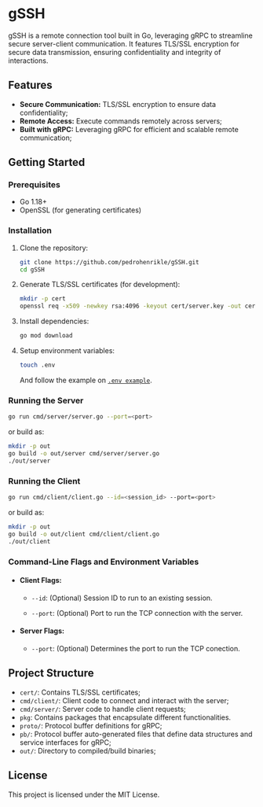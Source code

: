 # gSSH

gSSH is a remote connection tool built in Go, leveraging gRPC to streamline secure server-client communication. It features TLS/SSL encryption for secure data transmission, ensuring confidentiality and integrity of interactions.

## Features

- **Secure Communication:** TLS/SSL encryption to ensure data confidentiality;
- **Remote Access:** Execute commands remotely across servers;
- **Built with gRPC:** Leveraging gRPC for efficient and scalable remote communication;

## Getting Started

### Prerequisites
- Go 1.18+
- OpenSSL (for generating certificates)

### Installation
1. Clone the repository:
    ```sh
    git clone https://github.com/pedrohenrikle/gSSH.git
    cd gSSH
    ```

2. Generate TLS/SSL certificates (for development):
    ```sh
    mkdir -p cert
    openssl req -x509 -newkey rsa:4096 -keyout cert/server.key -out cert/server.crt -days 365 -nodes -subj "/CN=localhost"
    ```

3. Install dependencies:
    ```sh
    go mod download
    ```

4. Setup environment variables:
    ```sh
    touch .env
    ```
    And follow the example on [`.env example`](https://github.com/pedrohenrikle/gSSH/blob/main/.env.example).

### Running the Server
```sh
go run cmd/server/server.go --port=<port>
```

or build as:

```sh
mkdir -p out
go build -o out/server cmd/server/server.go
./out/server
```

### Running the Client
```sh
go run cmd/client/client.go --id=<session_id> --port=<port>
```

or build as:

```sh
mkdir -p out
go build -o out/client cmd/client/client.go
./out/client
```

### Command-Line Flags and Environment Variables

- #### Client Flags:

    - `--id`: (Optional) Session ID to run to an existing session.

    - `--port`: (Optional) Port to run the TCP connection with the server.

- #### Server Flags:

    - `--port`: (Optional) Determines the port to run the TCP conection.


## Project Structure
- `cert/`: Contains TLS/SSL certificates;
- `cmd/client/`: Client code to connect and interact with the server;
- `cmd/server/`: Server code to handle client requests;
- `pkg`: Contains packages that encapsulate different functionalities. 
- `proto/`: Protocol buffer definitions for gRPC;
- `pb/`: Protocol buffer auto-generated files that define data structures and service interfaces for gRPC;
- `out/`: Directory to compiled/build binaries; 

## License
This project is licensed under the MIT License.

